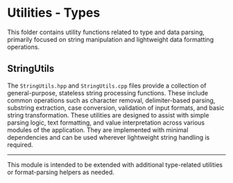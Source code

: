 # Utilities - Types

This folder contains utility functions related to type and data parsing, primarily focused on string manipulation and lightweight data formatting operations.

## StringUtils

The `StringUtils.hpp` and `StringUtils.cpp` files provide a collection of general-purpose, stateless string processing functions. These include common operations such as character removal, delimiter-based parsing, substring extraction, case conversion, validation of input formats, and basic string transformation. These utilities are designed to assist with simple parsing logic, text formatting, and value interpretation across various modules of the application. They are implemented with minimal dependencies and can be used wherever lightweight string handling is required.

---

This module is intended to be extended with additional type-related utilities or format-parsing helpers as needed.
